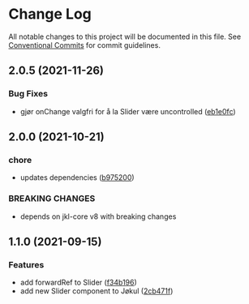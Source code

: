 # Change Log

All notable changes to this project will be documented in this file.
See [Conventional Commits](https://conventionalcommits.org) for commit guidelines.

## 2.0.5 (2021-11-26)

### Bug Fixes

- gjør onChange valgfri for å la Slider være uncontrolled ([eb1e0fc](https://github.com/fremtind/jokul/commit/eb1e0fc72d6c3deb64d89f6fcd202013f7d4b1de))

## 2.0.0 (2021-10-21)

### chore

- updates dependencies ([b975200](https://github.com/fremtind/jokul/commit/b97520045c02e4bcb44ebde159c60a7dff7f01d6))

### BREAKING CHANGES

- depends on jkl-core v8 with breaking changes

## 1.1.0 (2021-09-15)

### Features

- add forwardRef to Slider ([f34b196](https://github.com/fremtind/jokul/commit/f34b1967ab0251702e59b4db22d278e143cebcfd))
- add new Slider component to Jøkul ([2cb471f](https://github.com/fremtind/jokul/commit/2cb471f8985d10bda91040b254f898c58e41f0ea))
